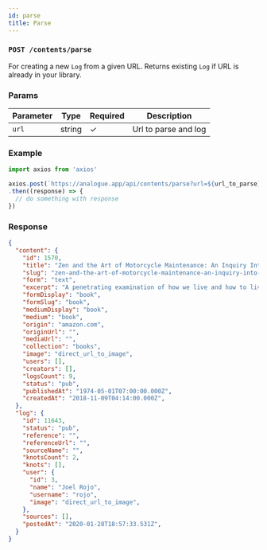 ```yaml
---
id: parse
title: Parse
---
```


### `POST /contents/parse`

For creating a new `Log` from a given URL. Returns existing `Log` if URL is already in your library.

### Params

Parameter | Type | Required | Description
--------- | ---- | -------- | -----------
`url` | string | ✓ | Url to parse and log

### Example

```javascript
import axios from 'axios'

axios.post(`https://analogue.app/api/contents/parse?url=${url_to_parse}`)
.then((response) => {
  // do something with response
})
```

### Response

```json
{
  "content": {
    "id": 1570,
    "title": "Zen and the Art of Motorcycle Maintenance: An Inquiry Into Values",
    "slug": "zen-and-the-art-of-motorcycle-maintenance-an-inquiry-into-values-mdew46",
    "form": "text",
    "excerpt": "A penetrating examination of how we live and how to live better",
    "formDisplay": "book",
    "formSlug": "book",
    "mediumDisplay": "book",
    "medium": "book",
    "origin": "amazon.com",
    "originUrl": "",
    "mediaUrl": "",
    "collection": "books",
    "image": "direct_url_to_image",
    "users": [],
    "creators": [],
    "logsCount": 9,
    "status": "pub",
    "publishedAt": "1974-05-01T07:00:00.000Z",
    "createdAt": "2018-11-09T04:14:00.000Z",
  },
  "log": {
    "id": 11643,
    "status": "pub",
    "reference": "",
    "referenceUrl": "",
    "sourceName": "",
    "knotsCount": 2,
    "knots": [],
    "user": {
      "id": 3,
      "name": "Joel Rojo",
      "username": "rojo",
      "image": "direct_url_to_image",
    },
    "sources": [],
    "postedAt": "2020-01-28T18:57:33.531Z",
  }
}
```
